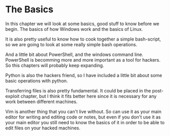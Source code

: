 # The Basics

In this chapter we will look at some basics, good stuff to know before we begin. The basics of how Windows work and the basics of Linux.

It is also pretty useful to know how to cook together a simple bash-script, so we are going to look at some really simple bash operations.

And a little bit about PowerShell, and the windows command line. PowerShell is becomming more and more important as a tool for hackers. So this chapters will probably keep expanding.

Python is also the hackers friend, so I have included a little bit about some basic operations with python.

Transferring files is also pretty fundamental. It could be placed in the post-exploit chapter, but I think it fits better here since it is necessary for any work between different machines.

Vim is another thing that you can't live without. So can use it as your main editor for writing and editing code or notes, but even if you don't use it as your main editor you still need to know the basics of it in order to be able to edit files on your hacked machines.

